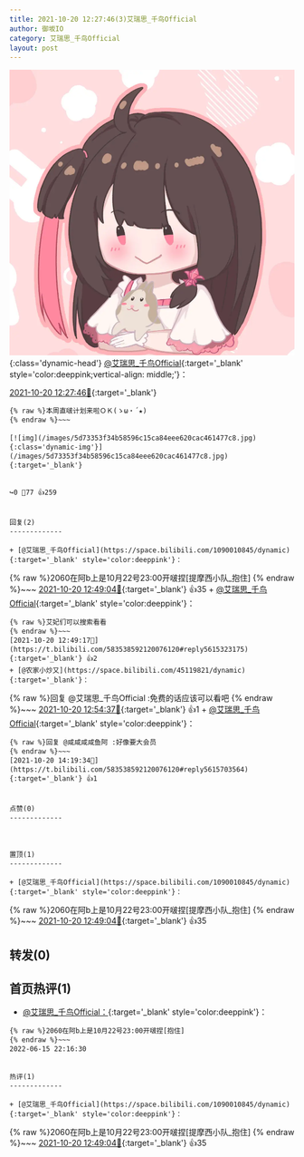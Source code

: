 ```yaml
---
title: 2021-10-20 12:27:46(3)艾瑞思_千鸟Official
author: 御坂IO
category: 艾瑞思_千鸟Official
layout: post
---
```


![img](/images/7e08840c56f251de28bdf766b647bd5fe9a5d50a.jpg){:class='dynamic-head'}
[@艾瑞思_千鸟Official](https://space.bilibili.com/1090010845/dynamic){:target='_blank' style='color:deeppink;vertical-align: middle;'}：

[2021-10-20 12:27:46🔗](https://t.bilibili.com/583538592120076120){:target='_blank'}

~~~
{% raw %}本周直啵计划来啦ＯＫ(ゝω・´★)
{% endraw %}~~~

[![img](/images/5d73353f34b58596c15ca84eee620cac461477c8.jpg){:class='dynamic-img'}](/images/5d73353f34b58596c15ca84eee620cac461477c8.jpg){:target='_blank'}


↪️0 💬77 👍259


回复(2)
-------------

+ [@艾瑞思_千鸟Official](https://space.bilibili.com/1090010845/dynamic){:target='_blank' style='color:deeppink'}：
~~~
{% raw %}2060在阿b上是10月22号23:00开啵捏[提摩西小队_抱住]
{% endraw %}~~~
[2021-10-20 12:49:04🔗](https://t.bilibili.com/583538592120076120#reply5615322786){:target='_blank'} 👍35
    + [@艾瑞思_千鸟Official](https://space.bilibili.com/1090010845/dynamic){:target='_blank' style='color:deeppink'}：
~~~
{% raw %}艾妃们可以搜索看看
{% endraw %}~~~
[2021-10-20 12:49:17🔗](https://t.bilibili.com/583538592120076120#reply5615323175){:target='_blank'} 👍2
+ [@农家小炒又](https://space.bilibili.com/45119821/dynamic){:target='_blank'}：
~~~
{% raw %}回复 @艾瑞思_千鸟Official :免费的话应该可以看吧
{% endraw %}~~~
[2021-10-20 12:54:37🔗](https://t.bilibili.com/583538592120076120#reply5615352097){:target='_blank'} 👍1
    + [@艾瑞思_千鸟Official](https://space.bilibili.com/1090010845/dynamic){:target='_blank' style='color:deeppink'}：
~~~
{% raw %}回复 @咸咸咸咸鱼阿 :好像要大会员
{% endraw %}~~~
[2021-10-20 14:19:34🔗](https://t.bilibili.com/583538592120076120#reply5615703564){:target='_blank'} 👍1


点赞(0)
-------------



置顶(1)
-------------

+ [@艾瑞思_千鸟Official](https://space.bilibili.com/1090010845/dynamic){:target='_blank' style='color:deeppink'}：
~~~
{% raw %}2060在阿b上是10月22号23:00开啵捏[提摩西小队_抱住]
{% endraw %}~~~
[2021-10-20 12:49:04🔗](https://t.bilibili.com/583538592120076120#reply5615322786){:target='_blank'} 👍35


转发(0)
-------------



首页热评(1)
-------------

+ [@艾瑞思_千鸟Official：](https://space.bilibili.com/1090010845/dynamic){:target='_blank' style='color:deeppink'}：
~~~
{% raw %}2060在阿b上是10月22号23:00开啵捏[抱住]
{% endraw %}~~~
2022-06-15 22:16:30


热评(1)
-------------

+ [@艾瑞思_千鸟Official](https://space.bilibili.com/1090010845/dynamic){:target='_blank' style='color:deeppink'}：
~~~
{% raw %}2060在阿b上是10月22号23:00开啵捏[提摩西小队_抱住]
{% endraw %}~~~
[2021-10-20 12:49:04🔗](https://t.bilibili.com/583538592120076120#reply5615322786){:target='_blank'} 👍35


